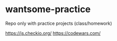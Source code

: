 # wantsome-practice
Repo only with practice projects (class/homework)

https://js.checkio.org/
https://codewars.com/